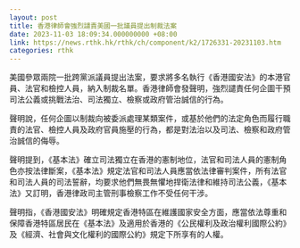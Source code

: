 ```yaml
---
layout: post
title: 香港律師會強烈譴責美國一批議員提出制裁法案
date: 2023-11-03 18:09:34.000000000 +08:00
link: https://news.rthk.hk/rthk/ch/component/k2/1726331-20231103.htm
categories: rthk
---
```


美國參眾兩院一批跨黨派議員提出法案，要求將多名執行《香港國安法》的本港官員、法官和檢控人員，納入制裁名單。香港律師會發聲明，強烈譴責任何企圖干預司法公義或挑戰法治、司法獨立、檢察或政府管治誠信的行為。

聲明說，任何企圖以制裁向被委派處理某類案件，或基於他們的法定角色而履行職責的法官、檢控人員及政府官員施壓的行為，都是對法治以及司法、檢察和政府管治誠信的侮辱。

聲明提到，《基本法》確立司法獨立在香港的憲制地位，法官和司法人員的憲制角色亦按法律斷案，《基本法》規定法官和司法人員應當依法律審判案件，所有法官和司法人員的司法誓辭，均要求他們無畏無懼地捍衛法律和維持司法公義，《基本法》又訂明，香港律政司主管刑事檢察工作不受任何干涉。

聲明指，《香港國安法》明確規定香港特區在維護國家安全方面，應當依法尊重和保障香港特區居民在《基本法》及適用於香港的《公民權利及政治權利國際公約》及《經濟、社會與文化權利的國際公約》規定下所享有的人權。
